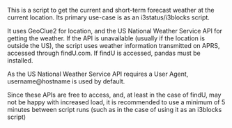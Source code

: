 This is a script to get the current and short-term forecast weather at the
current location. Its primary use-case is as an i3status/i3blocks script.

It uses GeoClue2 for location, and the US National Weather Service API for
getting the weather. If the API is unavailable (usually if the location is
outside the US), the script uses weather information transmitted on APRS,
accessed through findU.com. If findU is accessed, pandas must be installed.

As the US National Weather Service API requires a User Agent, username@hostname
is used by default.

Since these APIs are free to access, and, at least in the case of findU, may
not be happy with increased load, it is recommended to use a minimum of 5
minutes between script runs (such as in the case of using it as an i3blocks
script)
